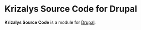 Krizalys Source Code for Drupal
===============================

**Krizalys Source Code** is a module for [Drupal](https://www.drupal.org/).

